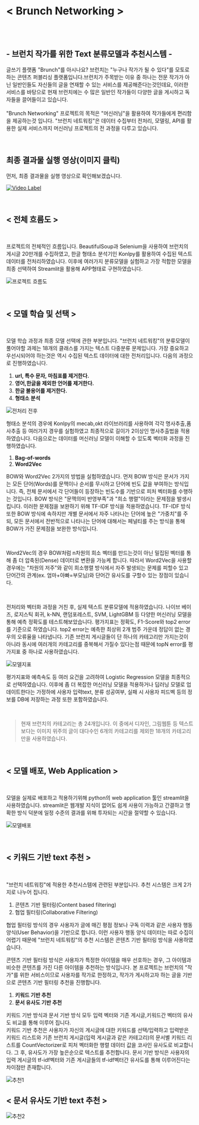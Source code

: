 # < Brunch Networking >

<br>
<br>

## <b> - 브런치 작가를 위한 Text 분류모델과 추천시스템 - </b>

글쓰기 플랫폼 "Brunch"를 아시나요?
브런치는 "누구나 작가가 될 수 있다"를 모토로 하는 콘텐츠 퍼블리싱 플랫폼입니다.브런치가 주목받는 이유 중 하나는 전문 작가가 아닌 일반인들도 자신들의 글을 연재할 수 있는 서비스를 제공해준다는것인데요, 이러한 서비스를 바탕으로 현재 브런치에는 수 많은 일반인 작가들이 다양한 글을 게시하고 독자들을 끌어들이고 있습니다. <br><br>
"Brunch Networking" 프로젝트의 목적은 "머신러닝"을 활용하여 작가들에게 편리함을 제공하는것 입니다. "브런치 네트워킹"은 데이터 수집부터 전처리, 모델링, API를 활용한 실제 서비스까지 머신러닝 프로젝트의 전 과정을 다루고 있습니다.

<br>

## 최종 결과물 실행 영상(이미지 클릭)

먼저, 최종 결과물을 실행 영상으로 확인해보겠습니다.

[![Video Label](https://img.youtube.com/vi/RpEBgY3_stA/0.jpg)](https://youtu.be/RpEBgY3_stA)

<br>

## < 전체 흐름도 >

<br>

프로젝트의 전체적인 흐름입니다. BeautifulSoup과 Selenium을 사용하여 브런치의 게시글 20만개를 수집하였고, 한글 형태소 분석기인 Konlpy를 활용하여 수집된 텍스트 데이터를 전처리하였습니다. 이후에 여러가지 분류모델을 실험하고 가장 적합한 모델을 최종 선택하여 Streamlit을 활용해 APP형태로 구현하였습니다.

![프로젝트 흐름도](https://user-images.githubusercontent.com/35517797/83950017-8cc1e480-a862-11ea-8d78-58c0a0671794.PNG)

<br>

## < 모델 학습 및 선택 >

<br>

모델 학습 과정과 최종 모델 선택에 관한 부분입니다. "브런치 네트워킹"의 분류모델이 풀어야할 과제는 18개의 클래스를 가지는 텍스트 다중분류 문제입니다. 가장 중요하고 우선시되어야 하는것은 역시 수집된 텍스트 데이터에 대한 전처리입니다. 다음의 과정으로 진행하였습니다.

  1. <b> url, 특수 문자, 마침표를 제거한다. </b>
  2. <b> 영어,한글을 제외한 언어를 제거한다. </b>
  3. <b> 한글 불용어를 제거한다. </b>
  4. <b> 형태소 분석 </b>
  
![전처리 전후](https://user-images.githubusercontent.com/35517797/83950031-9d725a80-a862-11ea-9620-17c4007d8de5.PNG)

형태소 분석의 경우에 Konlpy의 mecab,okt 라이브러리를 사용하여 각각 명사추출,품사추출 등 여러가지 경우를 실험하였고 최종적으로 길이가 2이상인 명사추출법을 적용하였습니다. 다음으로는 데이터를 머신러닝 모델이 이해할 수 있도록 벡터화 과정을 진행하였습니다.

  1. <b> Bag-of-words </b>
  2. <b> Word2Vec </b>

BOW와 Word2Vec 2가지의 방법을 실험하였습니다. 먼저 BOW 방식은 문서가 가지는 모든 단어(Words)를 문맥이나 순서를 무시하고 단어에 빈도 값을 부여하는 방식입니다. 즉, 전체 문서에서 각 단어들이 등장하는 빈도수를 기반으로 피처 벡터화를 수행하는 것입니다. BOW 방식은 "문맥의미 반영부족"과 "희소 행렬"이라는 문제점을 발생시킵니다. 이러한 문제점을 보완하기 위해 TF-IDF 방식을 적용하였습니다. TF-IDF 방식 또한 BOW 방식에 속하지만 개별 문서에서 자주 나타나는 단어에 높은 "가중치"를 주되, 모든 문서에서 전반적으로 나타나는 단어에 대해서는 페널티를 주는 방식을 통해 BOW가 가진 문제점을 보완한 방식입니다.

<br>

Word2Vec의 경우 BOW처럼 n차원의 희소 벡터를 만드는것이 아닌 밀집된 벡터를 통해 좀 더 압축된(Dense) 데이터로 변환을 가능케 합니다. 따라서 Word2Vec을 사용할 경우에는 "차원의 저주"와 같이 희소행렬 방식에서 자주 발생되는 문제를 피할수 있고 단어간의 관계(ex. 엄마+아빠=부모님)와 단어간 유사도를 구할수 있는 장점이 있습니다.

<br>

전처리와 벡터화 과정을 거친 후, 실제 텍스트 분류모델에 적용하였습니다. 나이브 베이즈, 로지스틱 회귀, k-NN, 랜덤포레스트, SVM, LightGBM 등 다양한 머신러닝 모델을 통해 예측 정확도를 테스트해보았습니다. 평가지표는 정확도, F1-Score와 top2 error를 기준으로 하였습니다. top2 error는 예측한 최상위 2개 범주 가운데 정답이 없는 경우의 오류율을 나타냅니다. 기존 브런치 게시글들이 단 하나의 카테고리만 가지는것이 아니라 동시에 여러개의 카테고리를 중복해서 가질수 있다는점 때문에 topN error를 평가지표 중 하나로 사용하였습니다. 

![모델지표](https://user-images.githubusercontent.com/35517797/83950041-b67b0b80-a862-11ea-83a4-8548e9813620.PNG)

평가지표와 예측속도 등 여러 요건을 고려하여 Logistic Regression 모델을 최종적으로 선택하였습니다. 이후에 좀 더 복잡한 머신러닝 모델을 적용하거나 딥러닝 모델로 업데이트한다는 가정하에 사용자 입력text, 분류 성공여부, 실패 시 사용자 피드벡 등의 정보를 DB에 저장하는 과정 또한 포함하였습니다.

<br>

> 현재 브런치의 카테고리는 총 24개입니다. 이 중에서 디자인, 그림웹툰 등 텍스트 보다는 이미지 위주의 글이 대다수인 6개의 카테고리를 제외한 18개의 카테고리만을 사용하였습니다.

<br>

## < 모델 배포, Web Application >

<br>

모델을 실제로 배포하고 적용하기위해 python의 web application 툴인 streamlit을 사용하였습니다. streamlit은 웹개발 지식이 없어도 쉽게 사용이 가능하고 간결하고 명확한 방식 덕분에 일정 수준의 결과를 위해 투자되는 시간을 절약할 수 있습니다. 

![모델배포](https://user-images.githubusercontent.com/35517797/83950051-cd216280-a862-11ea-9155-94914b42e0e7.PNG)

<br>

## < 키워드 기반 text 추천 >

<br> 

"브런치 네트워킹"에 적용한 추천시스템에 관련된 부분입니다. 추천 시스템은 크게 2가지로 나누어 집니다.

  1. 콘텐츠 기반 필터링(Content based filtering)
  2. 협업 필터링(Collaborative Filtering)
  
협업 필터링 방식의 경우 사용자가 글에 매긴 평점 정보나 구독 이력과 같은 사용자 행동 양식(User Behavior)을 기반으로 합니다. 이런 사용자 행동 양식 데이터는 따로 수집이 어렵기 때문에 "브런치 네트워킹"의 추천 시스템은 콘텐츠 기반 필터링 방식을 사용하였습니다. <br>

콘텐츠 기반 필터링 방식은 사용자가 특정한 아이템을 매우 선호하는 경우, 그 아이템과 비슷한 콘텐츠를 가진 다른 아이템을 추천하는 방식입니다. 
본 프로젝트는 브런치의 "작가"를 위한 서비스이므로 사용자를 작가로 한정하고, 작가가 게시하고자 하는 글을 기반으로 콘텐츠 기반 필터링 추천을 진행합니다. 

  1. <b> 키워드 기반 추천 </b> 
  2. <b> 문서 유사도 기반 추천 </b>
  
키워드 기반 방식과 문서 기반 방식 모두 입력 벡터와 기존 게시글,키워드간 벡터의 유사도 비교를 통해 이루어 집니다. <br>
키워드 기반 추천은 사용자가 자신의 게시글에 대한 키워드를 선택/입력하고 입력받은 키워드 리스트와 기존 브런치 게시글(입력 게시글과 같은 카테고리)의 문서별 키워드 리스트를 CountVectorizer로 피처 벡터화한 행렬 데이터 값을 코사인 유사도로 비교합니다. 그 후, 유사도가 가장 높은순으로 텍스트를 추천합니다. 문서 기반 방식은 사용자의 입력 게시글의 tf-idf벡터와 기존 게시글들의 tf-idf벡터간 유사도를 통해 이루어진다는 차이점만 존재합니다.
 

![추천1](https://user-images.githubusercontent.com/35517797/83950055-d7dbf780-a862-11ea-800d-863ea4a842aa.PNG)

## < 문서 유사도 기반 text 추천 >
![추천2](https://user-images.githubusercontent.com/35517797/83950058-da3e5180-a862-11ea-98d4-b313b75b770d.PNG)
